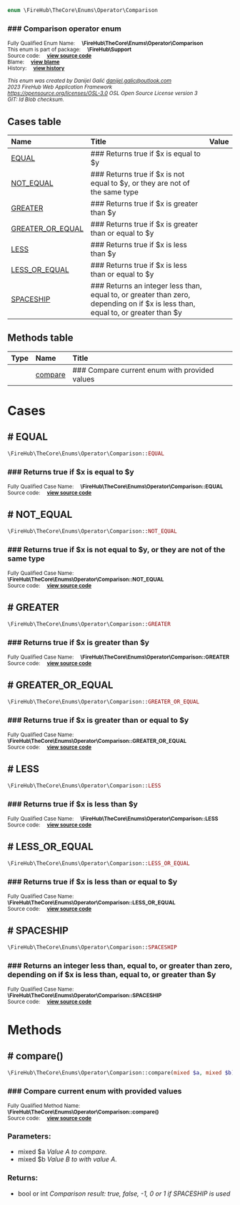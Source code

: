 
```php
enum \FireHub\TheCore\Enums\Operator\Comparison
```

### ### Comparison operator enum
<sub>Fully Qualified Enum Name:  **\FireHub\TheCore\Enums\Operator\Comparison**</sub><br>
<sub>This enum is part of package:  **\FireHub\Support**</sub><br>
<sub>Source code:  **[view source code](https://github.com/The-FireHub-Project/Core/blob/v1.0/src/support/enums/operator/firehub.Comparison.php#L23)**</sub><br>
<sub>Blame:  **[view blame](https://github.com/The-FireHub-Project/Core/blame/v1.0/src/support/enums/operator/firehub.Comparison.php)**</sub><br>
<sub>History:  **[view history](https://github.com/The-FireHub-Project/Core/commits/v1.0/src/support/enums/operator/firehub.Comparison.php)**</sub><br>

<sub>_This enum was created by Danijel Galić <danijel.galic@outlook.com>_</sub><br>
<sub>_2023 FireHub Web Application Framework_</sub><br>
<sub>_<https://opensource.org/licenses/OSL-3.0> OSL Open Source License version 3_</sub><br>
<sub>_GIT: $Id$ Blob checksum._</sub><br>



## Cases table

| Name  | Title | Value |
| :---  | :---  | :---  |
|<a href="#equal">EQUAL</a>|### Returns true if $x is equal to $y||
|<a href="#not_equal">NOT_EQUAL</a>|### Returns true if $x is not equal to $y, or they are not of the same type||
|<a href="#greater">GREATER</a>|### Returns true if $x is greater than $y||
|<a href="#greater_or_equal">GREATER_OR_EQUAL</a>|### Returns true if $x is greater than or equal to $y||
|<a href="#less">LESS</a>|### Returns true if $x is less than $y||
|<a href="#less_or_equal">LESS_OR_EQUAL</a>|### Returns true if $x is less than or equal to $y||
|<a href="#spaceship">SPACESHIP</a>|### Returns an integer less than, equal to, or greater than zero, depending on if $x is less than, equal to, or greater than $y||


## Methods table

| Type  | Name  | Title |
| :---  | :---  | :---  |
||<a href="#compare()">compare</a>|### Compare current enum with provided values|


# Cases


<h2><a name="equal"># EQUAL</a></h2>

```php
\FireHub\TheCore\Enums\Operator\Comparison::EQUAL
```

### ### Returns true if $x is equal to $y
<sub>Fully Qualified Case Name:  **\FireHub\TheCore\Enums\Operator\Comparison::EQUAL**</sub><br>
<sub>Source code:  **[view source code](https://github.com/The-FireHub-Project/Core/blob/v1.0/src/support/enums/operator/firehub.Comparison.php#L29)**</sub><br>


<h2><a name="not_equal"># NOT_EQUAL</a></h2>

```php
\FireHub\TheCore\Enums\Operator\Comparison::NOT_EQUAL
```

### ### Returns true if $x is not equal to $y, or they are not of the same type
<sub>Fully Qualified Case Name:  **\FireHub\TheCore\Enums\Operator\Comparison::NOT_EQUAL**</sub><br>
<sub>Source code:  **[view source code](https://github.com/The-FireHub-Project/Core/blob/v1.0/src/support/enums/operator/firehub.Comparison.php#L35)**</sub><br>


<h2><a name="greater"># GREATER</a></h2>

```php
\FireHub\TheCore\Enums\Operator\Comparison::GREATER
```

### ### Returns true if $x is greater than $y
<sub>Fully Qualified Case Name:  **\FireHub\TheCore\Enums\Operator\Comparison::GREATER**</sub><br>
<sub>Source code:  **[view source code](https://github.com/The-FireHub-Project/Core/blob/v1.0/src/support/enums/operator/firehub.Comparison.php#L41)**</sub><br>


<h2><a name="greater_or_equal"># GREATER_OR_EQUAL</a></h2>

```php
\FireHub\TheCore\Enums\Operator\Comparison::GREATER_OR_EQUAL
```

### ### Returns true if $x is greater than or equal to $y
<sub>Fully Qualified Case Name:  **\FireHub\TheCore\Enums\Operator\Comparison::GREATER_OR_EQUAL**</sub><br>
<sub>Source code:  **[view source code](https://github.com/The-FireHub-Project/Core/blob/v1.0/src/support/enums/operator/firehub.Comparison.php#L47)**</sub><br>


<h2><a name="less"># LESS</a></h2>

```php
\FireHub\TheCore\Enums\Operator\Comparison::LESS
```

### ### Returns true if $x is less than $y
<sub>Fully Qualified Case Name:  **\FireHub\TheCore\Enums\Operator\Comparison::LESS**</sub><br>
<sub>Source code:  **[view source code](https://github.com/The-FireHub-Project/Core/blob/v1.0/src/support/enums/operator/firehub.Comparison.php#L53)**</sub><br>


<h2><a name="less_or_equal"># LESS_OR_EQUAL</a></h2>

```php
\FireHub\TheCore\Enums\Operator\Comparison::LESS_OR_EQUAL
```

### ### Returns true if $x is less than or equal to $y
<sub>Fully Qualified Case Name:  **\FireHub\TheCore\Enums\Operator\Comparison::LESS_OR_EQUAL**</sub><br>
<sub>Source code:  **[view source code](https://github.com/The-FireHub-Project/Core/blob/v1.0/src/support/enums/operator/firehub.Comparison.php#L59)**</sub><br>


<h2><a name="spaceship"># SPACESHIP</a></h2>

```php
\FireHub\TheCore\Enums\Operator\Comparison::SPACESHIP
```

### ### Returns an integer less than, equal to, or greater than zero, depending on if $x is less than, equal to, or greater than $y
<sub>Fully Qualified Case Name:  **\FireHub\TheCore\Enums\Operator\Comparison::SPACESHIP**</sub><br>
<sub>Source code:  **[view source code](https://github.com/The-FireHub-Project/Core/blob/v1.0/src/support/enums/operator/firehub.Comparison.php#L65)**</sub><br>



# Methods


<h2><a name="compare()"># compare()</a></h2>

```php
\FireHub\TheCore\Enums\Operator\Comparison::compare(mixed $a, mixed $b):bool|int
```

### ### Compare current enum with provided values
<sub>Fully Qualified Method Name:  **\FireHub\TheCore\Enums\Operator\Comparison::compare()**</sub><br>
<sub>Source code:  **[view source code](https://github.com/The-FireHub-Project/Core/blob/v1.0/src/support/enums/operator/firehub.Comparison.php#L80)**</sub><br>


### Parameters:

* mixed $a _Value A to compare._
* mixed $b _Value B to with value A._

### Returns:

* bool or int _Comparison result: true, false, -1, 0 or 1 if SPACESHIP is used_



